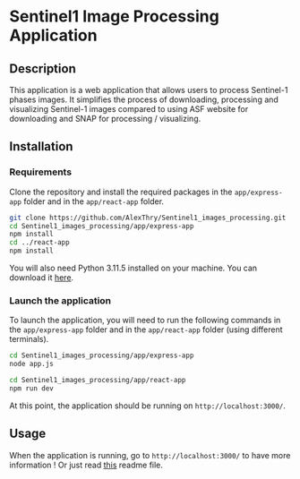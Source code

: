 # Sentinel1 Image Processing Application

## Description

This application is a web application that allows users to process Sentinel-1 phases images. It simplifies the process of downloading, processing and visualizing Sentinel-1 images compared to using ASF website for downloading and SNAP for processing / visualizing.


## Installation

### Requirements

Clone the repository and install the required packages in the `app/express-app` folder and in the `app/react-app` folder.

```bash
git clone https://github.com/AlexThry/Sentinel1_images_processing.git
cd Sentinel1_images_processing/app/express-app
npm install
cd ../react-app
npm install
```

You will also need Python 3.11.5 installed on your machine.
You can download it [here](https://www.python.org/downloads/release/python-3115/).

### Launch the application

To launch the application, you will need to run the following commands in the `app/express-app` folder and in the `app/react-app` folder (using different terminals).

```bash 
cd Sentinel1_images_processing/app/express-app
node app.js
```

```bash
cd Sentinel1_images_processing/app/react-app
npm run dev
```
At this point, the application should be running on `http://localhost:3000/`.

## Usage

When the application is running, go to `http://localhost:3000/` to have more information !
Or just read [this](https://github.com/AlexThry/Sentinel1_images_processing/tree/main/app/react-app) readme file.